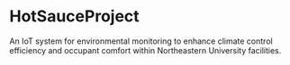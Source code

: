# HotSauceProject
An IoT system for environmental monitoring to enhance climate control efficiency and occupant comfort within Northeastern University facilities.
